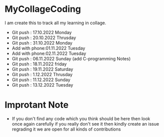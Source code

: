 
# MyCollageCoding
I am create this to track all my learning in collage.

- Git push : 17.10.2022 Monday
- Git push : 20.10.2022 Thrusday
- Git push : 31.10.2022 Monday
- Add with phone:01.11.2022 Tuesday
- Add with phone:02.11.2022 Tuesday
- Git push : 06.11.2022 Sunday (add C-programming Notes)
- Git push : 18.11.2022 friday 
- Git push : 19.11.2022 Saturday
- Git push : 1.12.2022 Thrusday
- Git push : 11.12.2022 Sunday 
- Git push : 13.12.2022 Tuesday
# Improtant Note
- If you don't find any code which you think should be here then look once again carefully if you really don't see it then kindly create an issue regrading it we are open for all kinds of contributions


